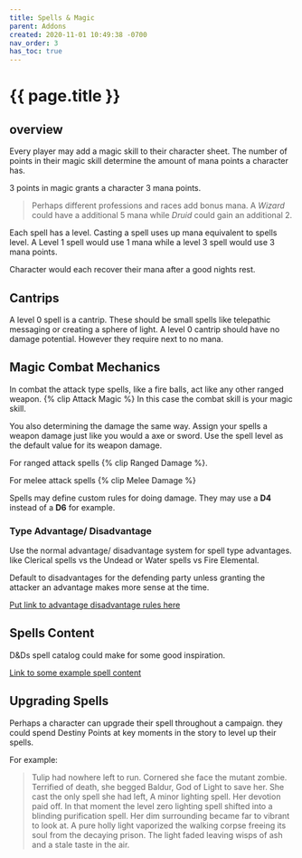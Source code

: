 ```yaml
---
title: Spells & Magic
parent: Addons
created: 2020-11-01 10:49:38 -0700
nav_order: 3
has_toc: true
---
```


# {{ page.title }}


## overview

Every player may add a magic skill to their character sheet.
The number of points in their magic skill determine the amount of mana points a character has.

3 points in magic grants a character 3 mana points.

> Perhaps different professions and races add bonus mana. 
> A *Wizard* could have a additional 5 mana while *Druid* could gain an additional 2.


Each spell has a level. 
Casting a spell uses up mana equivalent to spells level.
A Level 1 spell would use 1 mana while a level 3 spell would use 3 mana points.


Character would each recover their mana after a good nights rest.


## Cantrips

A level 0 spell is a cantrip. 
These should be small spells like telepathic messaging or creating a sphere of light.
A level 0 cantrip should have no damage potential.
However they require next to no mana.


## Magic Combat Mechanics

In combat the attack type spells, like a fire balls, 
act like any other ranged weapon. 
{% clip Attack Magic %}
In this case the combat skill is your magic skill. 

You also determining the damage the same way.
Assign your spells a weapon damage just like you would a axe or sword.
Use the spell level as the default value for its weapon damage.

For ranged attack spells {% clip Ranged Damage %}.

For melee attack spells {% clip Melee Damage %} 

Spells may define custom rules for doing damage. They may use a **D4** instead of a **D6** for example.


### Type Advantage/ Disadvantage

Use the normal advantage/ disadvantage system for spell type advantages.
like Clerical spells vs the Undead or Water spells vs Fire Elemental.

Default to disadvantages for the defending party unless granting the attacker an advantage makes more sense at the time. 

[Put link to advantage disadvantage rules here](#)



## Spells Content

D&Ds spell catalog could make for some good inspiration.

[Link to some example spell content](#)

## Upgrading Spells

Perhaps a character can upgrade their spell throughout a campaign.
they could spend Destiny Points at key moments in the story to level up their spells.

For example:

> Tulip had nowhere left to run. Cornered she face the mutant zombie. 
> Terrified of death, she begged Baldur, God of Light to save her.
> She cast the only spell she had left, A minor lighting spell.
> Her devotion paid off. 
> In that moment the level zero lighting spell shifted into a blinding purification spell.
> Her dim surrounding became far to vibrant to look at. 
> A pure holly light vaporized the walking corpse freeing its soul from the decaying prison.
> The light faded leaving wisps of ash and a stale taste in the air.

